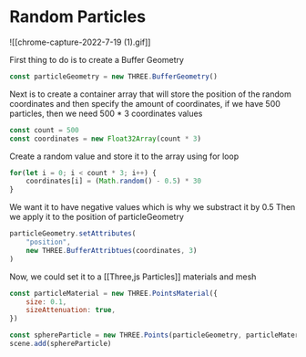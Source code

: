 # Random Particles
![[chrome-capture-2022-7-19 (1).gif]]

First thing to do is to create a Buffer Geometry
```js
const particleGeometry = new THREE.BufferGeometry()
```

Next is to create a container array that will store the position of the random coordinates and then specify the amount of coordinates, if we have 500 particles, then we need 500 * 3 coordinates values
```js
const count = 500
const coordinates = new Float32Array(count * 3)
```

Create a random value and store it to the array using for loop
```js
for(let i = 0; i < count * 3; i++) {
	coordinates[i] = (Math.random() - 0.5) * 30
}
```

We want it to have negative values which is why we substract it by 0.5
Then we apply it to the position of particleGeometry
```js
particleGeometry.setAttributes(
	"position",
	new THREE.BufferAttribtues(coordinates, 3)
)
```

Now, we could set it to a [[Three,js Particles]] materials and mesh
```js
const particleMaterial = new THREE.PointsMaterial({
    size: 0.1,
    sizeAttenuation: true,
})

const sphereParticle = new THREE.Points(particleGeometry, particleMaterial)
scene.add(sphereParticle)
```



